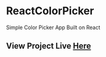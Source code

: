 # ReactColorPicker

Simple Color Picker App Built on React

## View Project Live [Here](https://color.damnitrahul.com/)
